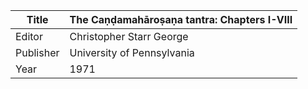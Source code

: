 |Title | The Caṇḍamahāroṣaṇa tantra: Chapters I-VIII 
| --- | --- 
|Editor | Christopher Starr George
|Publisher | University of Pennsylvania
|Year | 1971